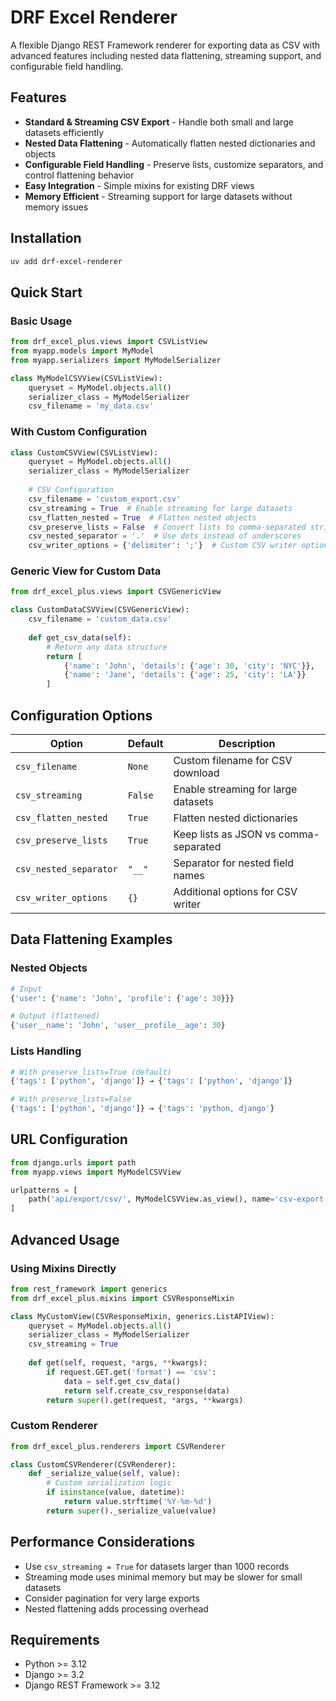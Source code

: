 # DRF Excel Renderer

A flexible Django REST Framework renderer for exporting data as CSV with advanced features including nested data flattening, streaming support, and configurable field handling.

## Features

- **Standard & Streaming CSV Export** - Handle both small and large datasets efficiently
- **Nested Data Flattening** - Automatically flatten nested dictionaries and objects
- **Configurable Field Handling** - Preserve lists, customize separators, and control flattening behavior
- **Easy Integration** - Simple mixins for existing DRF views
- **Memory Efficient** - Streaming support for large datasets without memory issues

## Installation

```bash
uv add drf-excel-renderer
```

## Quick Start

### Basic Usage

```python
from drf_excel_plus.views import CSVListView
from myapp.models import MyModel
from myapp.serializers import MyModelSerializer

class MyModelCSVView(CSVListView):
    queryset = MyModel.objects.all()
    serializer_class = MyModelSerializer
    csv_filename = 'my_data.csv'
```

### With Custom Configuration

```python
class CustomCSVView(CSVListView):
    queryset = MyModel.objects.all()
    serializer_class = MyModelSerializer
    
    # CSV Configuration
    csv_filename = 'custom_export.csv'
    csv_streaming = True  # Enable streaming for large datasets
    csv_flatten_nested = True  # Flatten nested objects
    csv_preserve_lists = False  # Convert lists to comma-separated strings
    csv_nested_separator = '.'  # Use dots instead of underscores
    csv_writer_options = {'delimiter': ';'}  # Custom CSV writer options
```

### Generic View for Custom Data

```python
from drf_excel_plus.views import CSVGenericView

class CustomDataCSVView(CSVGenericView):
    csv_filename = 'custom_data.csv'
    
    def get_csv_data(self):
        # Return any data structure
        return [
            {'name': 'John', 'details': {'age': 30, 'city': 'NYC'}},
            {'name': 'Jane', 'details': {'age': 25, 'city': 'LA'}}
        ]
```

## Configuration Options

| Option | Default | Description |
|--------|---------|-------------|
| `csv_filename` | `None` | Custom filename for CSV download |
| `csv_streaming` | `False` | Enable streaming for large datasets |
| `csv_flatten_nested` | `True` | Flatten nested dictionaries |
| `csv_preserve_lists` | `True` | Keep lists as JSON vs comma-separated |
| `csv_nested_separator` | `"__"` | Separator for nested field names |
| `csv_writer_options` | `{}` | Additional options for CSV writer |

## Data Flattening Examples

### Nested Objects
```python
# Input
{'user': {'name': 'John', 'profile': {'age': 30}}}

# Output (flattened)
{'user__name': 'John', 'user__profile__age': 30}
```

### Lists Handling
```python
# With preserve_lists=True (default)
{'tags': ['python', 'django']} → {'tags': ['python', 'django']}

# With preserve_lists=False
{'tags': ['python', 'django']} → {'tags': 'python, django'}
```

## URL Configuration

```python
from django.urls import path
from myapp.views import MyModelCSVView

urlpatterns = [
    path('api/export/csv/', MyModelCSVView.as_view(), name='csv-export'),
]
```

## Advanced Usage

### Using Mixins Directly

```python
from rest_framework import generics
from drf_excel_plus.mixins import CSVResponseMixin

class MyCustomView(CSVResponseMixin, generics.ListAPIView):
    queryset = MyModel.objects.all()
    serializer_class = MyModelSerializer
    csv_streaming = True
    
    def get(self, request, *args, **kwargs):
        if request.GET.get('format') == 'csv':
            data = self.get_csv_data()
            return self.create_csv_response(data)
        return super().get(request, *args, **kwargs)
```

### Custom Renderer

```python
from drf_excel_plus.renderers import CSVRenderer

class CustomCSVRenderer(CSVRenderer):
    def _serialize_value(self, value):
        # Custom serialization logic
        if isinstance(value, datetime):
            return value.strftime('%Y-%m-%d')
        return super()._serialize_value(value)
```

## Performance Considerations

- Use `csv_streaming = True` for datasets larger than 1000 records
- Streaming mode uses minimal memory but may be slower for small datasets
- Consider pagination for very large exports
- Nested flattening adds processing overhead

## Requirements

- Python >= 3.12
- Django >= 3.2
- Django REST Framework >= 3.12
